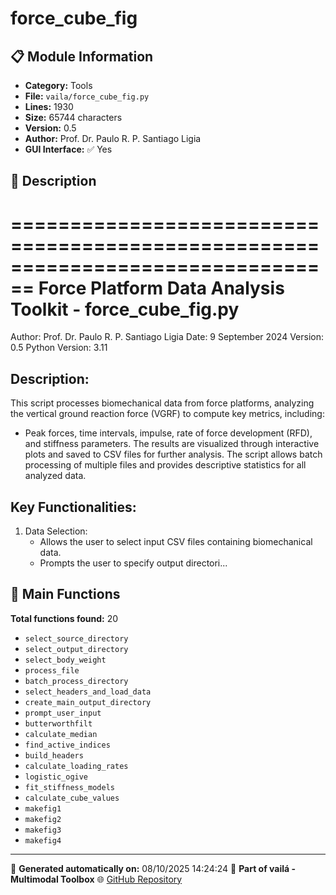 # force_cube_fig

## 📋 Module Information

- **Category:** Tools
- **File:** `vaila/force_cube_fig.py`
- **Lines:** 1930
- **Size:** 65744 characters
- **Version:** 0.5
- **Author:** Prof. Dr. Paulo R. P. Santiago Ligia
- **GUI Interface:** ✅ Yes

## 📖 Description


================================================================================
Force Platform Data Analysis Toolkit - force_cube_fig.py
================================================================================
Author: Prof. Dr. Paulo R. P. Santiago Ligia
Date: 9 September 2024
Version: 0.5
Python Version: 3.11

Description:
------------
This script processes biomechanical data from force platforms, analyzing
the vertical ground reaction force (VGRF) to compute key metrics, including:
- Peak forces, time intervals, impulse, rate of force development (RFD),
  and stiffness parameters.
The results are visualized through interactive plots and saved to CSV files for
further analysis. The script allows batch processing of multiple files and provides
descriptive statistics for all analyzed data.

Key Functionalities:
---------------------
1. Data Selection:
   - Allows the user to select input CSV files containing biomechanical data.
   - Prompts the user to specify output directori...

## 🔧 Main Functions

**Total functions found:** 20

- `select_source_directory`
- `select_output_directory`
- `select_body_weight`
- `process_file`
- `batch_process_directory`
- `select_headers_and_load_data`
- `create_main_output_directory`
- `prompt_user_input`
- `butterworthfilt`
- `calculate_median`
- `find_active_indices`
- `build_headers`
- `calculate_loading_rates`
- `logistic_ogive`
- `fit_stiffness_models`
- `calculate_cube_values`
- `makefig1`
- `makefig2`
- `makefig3`
- `makefig4`




---

📅 **Generated automatically on:** 08/10/2025 14:24:24
🔗 **Part of vailá - Multimodal Toolbox**
🌐 [GitHub Repository](https://github.com/vaila-multimodaltoolbox/vaila)

